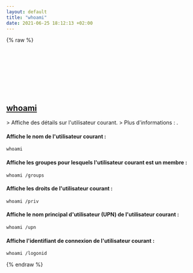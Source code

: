 ```yaml
---
layout: default
title: "whoami"
date: 2021-06-25 18:12:13 +02:00
---
```

{% raw %}
<h2 id="whoami">
  <a href="/fr/windows/whoami.html">whoami</a> <a href="#whoami"><svg class="icon">
    <use href="/assets/images/unicode_sprite.svg#link" />
  </svg></a>
</h2>
> Affiche des détails sur l'utilisateur courant.
> Plus d'informations : <https://docs.microsoft.com/windows-server/administration/windows-commands/whoami>.

#### Affiche le nom de l'utilisateur courant :
```shell
whoami
```
#### Affiche les groupes pour lesquels l'utilisateur courant est un membre :
```shell
whoami /groups
```
#### Affiche les droits de l'utilisateur courant :
```shell
whoami /priv
```
#### Affiche le nom principal d'utilisateur (UPN) de l'utilisateur courant :
```shell
whoami /upn
```
#### Affiche l'identifiant de connexion de l'utilisateur courant :
```shell
whoami /logonid
```
{% endraw %}